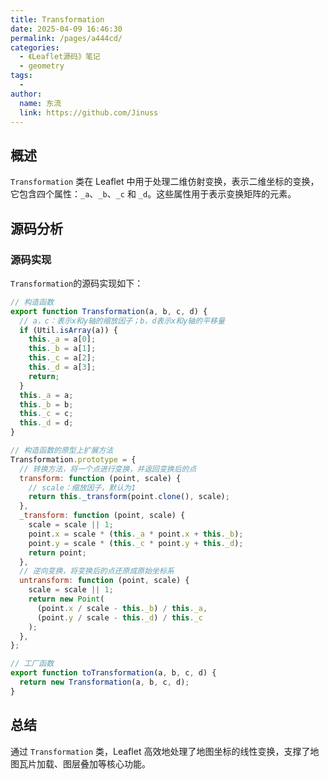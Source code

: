 ```yaml
---
title: Transformation
date: 2025-04-09 16:46:30
permalink: /pages/a444cd/
categories:
  - 《Leaflet源码》笔记
  - geometry
tags:
  -
author:
  name: 东流
  link: https://github.com/Jinuss
---
```


## 概述

`Transformation` 类在 Leaflet 中用于处理二维仿射变换，表示二维坐标的变换，它包含四个属性：`_a`、`_b`、`_c` 和 `_d`。这些属性用于表示变换矩阵的元素。

## 源码分析

### 源码实现

`Transformation`的源码实现如下：

```js
// 构造函数
export function Transformation(a, b, c, d) {
  // a，c：表示x和y轴的缩放因子；b，d表示x和y轴的平移量
  if (Util.isArray(a)) {
    this._a = a[0];
    this._b = a[1];
    this._c = a[2];
    this._d = a[3];
    return;
  }
  this._a = a;
  this._b = b;
  this._c = c;
  this._d = d;
}

// 构造函数的原型上扩展方法
Transformation.prototype = {
  // 转换方法，将一个点进行变换，并返回变换后的点
  transform: function (point, scale) {
    // scale：缩放因子，默认为1
    return this._transform(point.clone(), scale);
  },
  _transform: function (point, scale) {
    scale = scale || 1;
    point.x = scale * (this._a * point.x + this._b);
    point.y = scale * (this._c * point.y + this._d);
    return point;
  },
  // 逆向变换，将变换后的点还原成原始坐标系
  untransform: function (point, scale) {
    scale = scale || 1;
    return new Point(
      (point.x / scale - this._b) / this._a,
      (point.y / scale - this._d) / this._c
    );
  },
};

// 工厂函数
export function toTransformation(a, b, c, d) {
  return new Transformation(a, b, c, d);
}
```

## 总结

通过 `Transformation` 类，Leaflet 高效地处理了地图坐标的线性变换，支撑了地图瓦片加载、图层叠加等核心功能。
